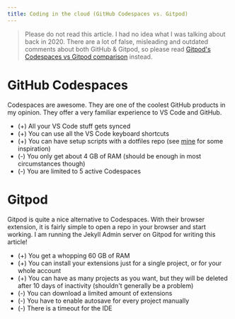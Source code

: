 ```yaml
---
title: Coding in the cloud (GitHub Codespaces vs. Gitpod)
---
```


> Please do not read this article. I had no idea what I was talking about back in 2020. There are a lot of false, misleading and outdated comments about both GitHub & Gitpod, so please read [Gitpod's Codespaces vs Gitpod comparison](https://www.gitpod.io/vs/github-codespaces) instead. 

# GitHub Codespaces

Codespaces are awesome. They are one of the coolest GitHub products in my opinion. They offer a very familiar experience to VS Code and GitHub. 
* (+) All your VS Code stuff gets synced
* (+) You can use all the VS Code keyboard shortcuts
* (+) You can have setup scripts with a dotfiles repo (see [mine](https://github.com/filiptronicek/dotfiles) for some inspiration)
* (-) You only get about 4 GB of RAM (should be enough in most circumstances though)
* (-) You are limited to 5 active Codespaces
# Gitpod

Gitpod is quite a nice alternative to Codespaces. With their browser extension, it is fairly simple to open a repo in your browser and start working. I am running the Jekyll Admin server on Gitpod for writing this article!

* (+) You get a whopping 60 GB of RAM
* (+) You can install your extensions just for a single project, or for your whole account
* (+) You can have as many projects as you want, but they will be deleted after 10 days of inactivity (shouldn't generally be a problem)
* (-) You can download a limited amount of extensions
* (-) You have to enable autosave for every project manually
* (-) There is a timeout for the IDE
